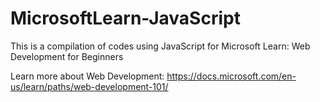 # MicrosoftLearn-JavaScript
 This is a compilation of codes using JavaScript for Microsoft Learn: Web Development for Beginners

Learn more about Web Development: 
https://docs.microsoft.com/en-us/learn/paths/web-development-101/
